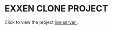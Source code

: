 # EXXEN CLONE PROJECT

<p>Click to view the project <a href="https://sultankeles.github.io/exxen_clone_project/"> live server </a>.</p>
